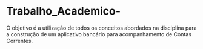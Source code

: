 # Trabalho_Academico-
O objetivo é a utilização de todos os conceitos abordados na disciplina para a construção de um aplicativo bancário para acompanhamento de Contas Correntes.
